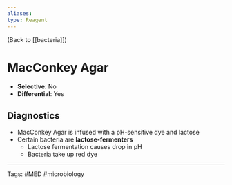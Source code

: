 ```yaml
---
aliases: 
type: Reagent
---
```


(Back to [[bacteria]])

# MacConkey Agar

- **Selective**: No
- **Differential**: Yes

## Diagnostics
- MacConkey Agar is infused with a pH-sensitive dye and lactose
- Certain bacteria are **lactose-fermenters**
	- Lactose fermentation causes drop in pH
	- Bacteria take up red dye

---
Tags: #MED #microbiology 